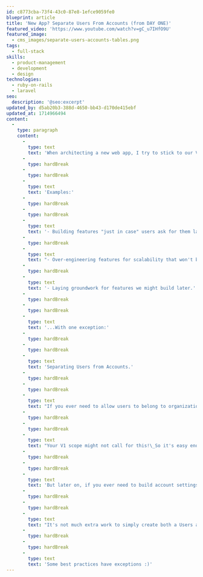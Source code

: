 ```yaml
---
id: c8773cba-73f4-43c0-87e8-1efce9059fe0
blueprint: article
title: 'New App? Separate Users From Accounts (from DAY ONE)'
featured_video: 'https://www.youtube.com/watch?v=gC_u7IHfO9U'
featured_image:
  - cms_images/separate-users-accounts-tables.png
tags:
  - full-stack
skills:
  - product-management
  - development
  - design
technologies:
  - ruby-on-rails
  - laravel
seo:
  description: '@seo:excerpt'
updated_by: d5ab20b3-388d-4650-bb43-d170de415ebf
updated_at: 1714966494
content:
  -
    type: paragraph
    content:
      -
        type: text
        text: 'When architecting a new web app, I try to stick to our V1 scope and avoid overbuilding things before we need them.'
      -
        type: hardBreak
      -
        type: hardBreak
      -
        type: text
        text: 'Examples:'
      -
        type: hardBreak
      -
        type: hardBreak
      -
        type: text
        text: '- Building features "just in case" users ask for them later.'
      -
        type: hardBreak
      -
        type: text
        text: "- Over-engineering features for scalability that won't be a concern for years."
      -
        type: hardBreak
      -
        type: text
        text: '- Laying groundwork for features we might build later.'
      -
        type: hardBreak
      -
        type: hardBreak
      -
        type: text
        text: '...With one exception:'
      -
        type: hardBreak
      -
        type: hardBreak
      -
        type: text
        text: 'Separating Users from Accounts.'
      -
        type: hardBreak
      -
        type: hardBreak
      -
        type: text
        text: "If you ever need to allow users to belong to organizations, and/or organizations having many users who use a single account in your web app, then you'll need to have the Users and Accounts databases separated, along with the ability to associate users with Accounts."
      -
        type: hardBreak
      -
        type: hardBreak
      -
        type: text
        text: "Your V1 scope might not call for this!\_So it's easy enough to only spin up a Users table, in the name of \"stick to the scope!\"."
      -
        type: hardBreak
      -
        type: hardBreak
      -
        type: text
        text: 'But later on, if you ever need to build account settings, multiple users (invites), or multi-account switching, this will be a very complicated (read: expensive and time consuming!) refactoring.'
      -
        type: hardBreak
      -
        type: hardBreak
      -
        type: text
        text: "It's not much extra work to simply create both a Users and Accounts table from day one, along with a simple association.\_You can even wait on building the interfaces for user invites and account switching. "
      -
        type: hardBreak
      -
        type: hardBreak
      -
        type: text
        text: 'Some best practices have exceptions :)'
---
```

